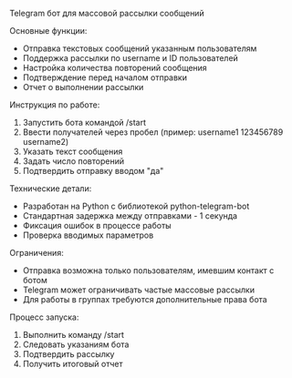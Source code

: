 Telegram бот для массовой рассылки сообщений

Основные функции:
- Отправка текстовых сообщений указанным пользователям
- Поддержка рассылки по username и ID пользователей
- Настройка количества повторений сообщения
- Подтверждение перед началом отправки
- Отчет о выполнении рассылки

Инструкция по работе:
1. Запустить бота командой /start
2. Ввести получателей через пробел (пример: username1 123456789 username2)
3. Указать текст сообщения
4. Задать число повторений
5. Подтвердить отправку вводом "да"

Технические детали:
- Разработан на Python с библиотекой python-telegram-bot
- Стандартная задержка между отправками - 1 секунда
- Фиксация ошибок в процессе работы
- Проверка вводимых параметров

Ограничения:
- Отправка возможна только пользователям, имевшим контакт с ботом
- Telegram может ограничивать частые массовые рассылки
- Для работы в группах требуются дополнительные права бота

Процесс запуска:
1. Выполнить команду /start
2. Следовать указаниям бота
3. Подтвердить рассылку
4. Получить итоговый отчет
